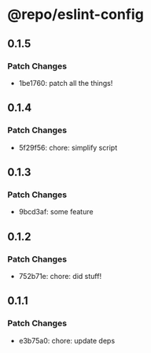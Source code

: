 # @repo/eslint-config

## 0.1.5

### Patch Changes

- 1be1760: patch all the things!

## 0.1.4

### Patch Changes

- 5f29f56: chore: simplify script

## 0.1.3

### Patch Changes

- 9bcd3af: some feature

## 0.1.2

### Patch Changes

- 752b71e: chore: did stuff!

## 0.1.1

### Patch Changes

- e3b75a0: chore: update deps
